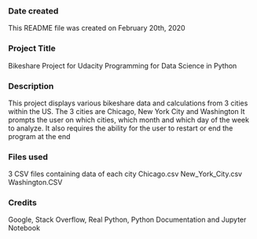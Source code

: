 ### Date created
This README file was created on February 20th, 2020

### Project Title
Bikeshare Project for Udacity Programming for Data Science in Python

### Description
This project displays various bikeshare data and calculations from 3 cities within the US.
The 3 cities are Chicago, New York City and Washington
It prompts the user on which cities, which month and which day of the week to analyze.
It also requires the ability for the user to restart or end the program at the end

### Files used
3 CSV files containing data of each city
Chicago.csv
New_York_City.csv
Washington.CSV

### Credits
Google, Stack Overflow, Real Python, Python Documentation and Jupyter Notebook
